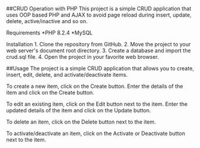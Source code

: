 ##CRUD Operation with PHP
This project is a simple CRUD application that uses OOP based PHP and AJAX to avoid page reload during insert, update, delete, active/inactive and so on.

Requirements
	*PHP 8.2.4
	*MySQL

Installation
	1. Clone the repository from GitHub.
	2. Move the project to your web server's document root directory.
	3. Create a database and import the crud.sql file.
	4. Open the project in your favorite web browser.

##Usage
The project is a simple CRUD application that allows you to create, insert, edit, delete, and activate/deactivate items.

To create a new item, click on the Create button. Enter the details of the item and click on the Create button.

To edit an existing item, click on the Edit button next to the item. Enter the updated details of the item and click on the Update button.

To delete an item, click on the Delete button next to the item.

To activate/deactivate an item, click on the Activate or Deactivate button next to the item.
